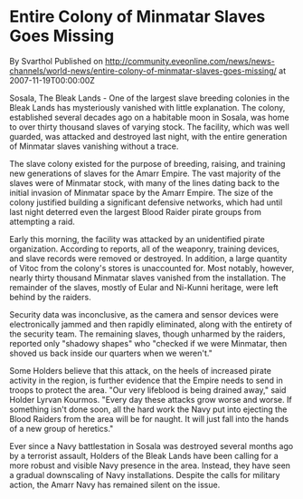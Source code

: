 # Entire Colony of Minmatar Slaves Goes Missing
By Svarthol
Published on http://community.eveonline.com/news/news-channels/world-news/entire-colony-of-minmatar-slaves-goes-missing/ at 2007-11-19T00:00:00Z

Sosala, The Bleak Lands - One of the largest slave breeding colonies in the Bleak Lands has mysteriously vanished with little explanation. The colony, established several decades ago on a habitable moon in Sosala, was home to over thirty thousand slaves of varying stock. The facility, which was well guarded, was attacked and destroyed last night, with the entire generation of Minmatar slaves vanishing without a trace.  
  
The slave colony existed for the purpose of breeding, raising, and training new generations of slaves for the Amarr Empire. The vast majority of the slaves were of Minmatar stock, with many of the lines dating back to the initial invasion of Minmatar space by the Amarr Empire. The size of the colony justified building a significant defensive networks, which had until last night deterred even the largest Blood Raider pirate groups from attempting a raid.  
  
Early this morning, the facility was attacked by an unidentified pirate organization. According to reports, all of the weaponry, training devices, and slave records were removed or destroyed. In addition, a large quantity of Vitoc from the colony's stores is unaccounted for. Most notably, however, nearly thirty thousand Minmatar slaves vanished from the installation. The remainder of the slaves, mostly of Eular and Ni-Kunni heritage, were left behind by the raiders.  
  
Security data was inconclusive, as the camera and sensor devices were electronically jammed and then rapidly eliminated, along with the entirety of the security team. The remaining slaves, though unharmed by the raiders, reported only "shadowy shapes" who "checked if we were Minmatar, then shoved us back inside our quarters when we weren't."   
  
Some Holders believe that this attack, on the heels of increased pirate activity in the region, is further evidence that the Empire needs to send in troops to protect the area. "Our very lifeblood is being drained away," said Holder Lyrvan Kourmos. "Every day these attacks grow worse and worse. If something isn't done soon, all the hard work the Navy put into ejecting the Blood Raiders from the area will be for naught. It will just fall into the hands of a new group of heretics."   
  
Ever since a Navy battlestation in Sosala was destroyed several months ago by a terrorist assault, Holders of the Bleak Lands have been calling for a more robust and visible Navy presence in the area. Instead, they have seen a gradual downscaling of Navy installations. Despite the calls for military action, the Amarr Navy has remained silent on the issue.

